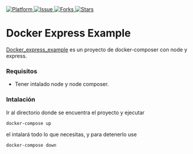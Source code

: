  <a href="https://nodejs.org/">  
    <img src="https://img.shields.io/badge/Platform-Node_Compose-green.svg"  
      alt="Platform" />  
  </a> 
    <a href="https://github.com/josorio9111/docker_express_example_1/issues">  
    <img src="https://img.shields.io/github/issues/josorio9111/docker_express_example_1"  
      alt="Issue" />  
  </a> 
   <a href="https://github.com/josorio9111/docker_express_example_1/network ">  
    <img src="https://img.shields.io/github/forks/josorio9111/docker_express_example_1"  
      alt="Forks" />  
  </a> 
   <a href="https://github.com/josorio9111/docker_express_example_1/stargazers">  
    <img src="https://img.shields.io/github/stars/josorio9111/docker_express_example_1"  
      alt="Stars" />  
  </a>

# Docker Express Example
[Docker_express_example](https://img.shields.io/github/stars/josorio9111/docker_express_example_1) es un proyecto de docker-composer con node y  express.

### Requisitos
- Tener intalado node y node composer.

### Intalación
Ir al directorio donde se encuentra el proyecto y ejecutar

`docker-compose up`

el intalará todo lo que necesitas, 
y para detenerlo use 

`docker-compose down` 
